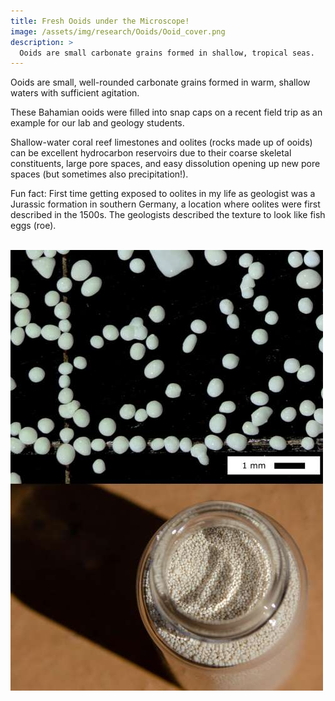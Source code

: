 ```yaml
---
title: Fresh Ooids under the Microscope!
image: /assets/img/research/Ooids/Ooid_cover.png
description: >
  Ooids are small carbonate grains formed in shallow, tropical seas.
---
```


Ooids are small, well-rounded carbonate grains formed in warm, shallow waters with sufficient agitation.

These Bahamian ooids were filled into snap caps on a recent field trip as an example for our lab and geology students.

Shallow-water coral reef limestones and oolites (rocks made up of ooids) can be excellent hydrocarbon reservoirs due to their coarse skeletal constituents, large pore spaces, and easy dissolution opening up new pore spaces (but sometimes also precipitation!).

Fun fact: First time getting exposed to oolites in my life as geologist was a Jurassic formation in southern Germany, a location where oolites were first described in the 1500s. The geologists described the texture to look like fish eggs (roe).


<br><img src="/assets/img/research/Ooids/ooids.jpg" alt="Fresh Ooids">